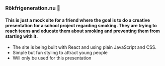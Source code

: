 ### Rökfrigeneration.nu 🛑

#### This is just a mock site for a friend where the goal is to do a creative presentation for a school project regarding smoking. They are trying to reach teens and educate them about smoking and preventing them from starting with it. 

- The site is being built with React and using plain JavaScript and CSS.
- Simple but fun styling to attract young people
- Will only be used for this presentation


